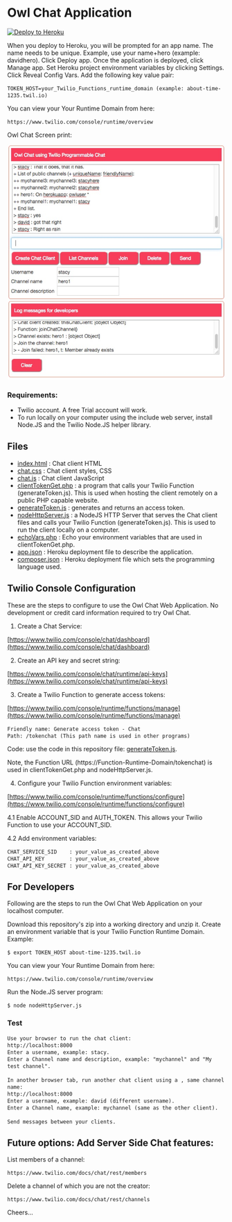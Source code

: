 # Owl Chat Application

[![Deploy to Heroku](https://www.herokucdn.com/deploy/button.svg)](https://heroku.com/deploy?template=https://github.com/tigerfarm/owlchat)

When you deploy to Heroku, you will be prompted for an app name. 
The name needs to be unique. Example, use your name+hero (example: davidhero). 
Click Deploy app. Once the application is deployed, click Manage app. 
Set Heroku project environment variables by clicking Settings. 
Click Reveal Config Vars. Add the following key value pair:
````
TOKEN_HOST=your_Twilio_Functions_runtime_domain (example: about-time-1235.twil.io)
````
You can view your Your Runtime Domain from here:
````
https://www.twilio.com/console/runtime/overview
````

Owl Chat Screen print:

<img src="ScreenPrint.jpg"/>

### Requirements:

- Twilio account. A free Trial account will work.
- To run locally on your computer using the include web server, install Node.JS and the Twilio Node.JS helper library.

## Files

- [index.html](index.html) : Chat client HTML
- [chat.css](chat.css) : Chat client styles, CSS
- [chat.js](chat.js) : Chat client JavaScript
- [clientTokenGet.php](clientTokenGet.php) : a program that calls your Twilio Function (generateToken.js).
  This is used when hosting the client remotely on a public PHP capable website.
- [generateToken.js](generateToken.js) : generates and returns an access token.
- [nodeHttpServer.js](nodeHttpServer.js) : a NodeJS HTTP Server that serves the Chat client files and calls your Twilio Function (generateToken.js).
  This is used to run the client locally on a computer.
- [echoVars.php](echoVars.php) : Echo your environment variables that are used in clientTokenGet.php.
- [app.json](app.json) : Heroku deployment file to describe the application.
- [composer.json](composer.json) : Heroku deployment file which sets the programming language used.

## Twilio Console Configuration

These are the steps to configure to use the Owl Chat Web Application.
No development or credit card information required to try Owl Chat.

1. Create a Chat Service:

[https://www.twilio.com/console/chat/dashboard](https://www.twilio.com/console/chat/dashboard)

2. Create an API key and secret string:

[https://www.twilio.com/console/chat/runtime/api-keys](https://www.twilio.com/console/chat/runtime/api-keys)

3. Create a Twilio Function to generate access tokens:

[https://www.twilio.com/console/runtime/functions/manage](https://www.twilio.com/console/runtime/functions/manage)
````
Friendly name: Generate access token - Chat
Path: /tokenchat (This path name is used in other programs)
````
Code: use the code in this repository file: [generateToken.js](generateToken.js).

Note, the Function URL (https://Function-Runtime-Domain/tokenchat) is used in clientTokenGet.php and nodeHttpServer.js.

4. Configure your Twilio Function environment variables:

[https://www.twilio.com/console/runtime/functions/configure](https://www.twilio.com/console/runtime/functions/configure)

4.1 Enable ACCOUNT_SID and AUTH_TOKEN. This allows your Twilio Function to use your ACCOUNT_SID.

4.2 Add environment variables:
````
CHAT_SERVICE_SID    : your_value_as_created_above
CHAT_API_KEY        : your_value_as_created_above
CHAT_API_KEY_SECRET : your_value_as_created_above
````
## For Developers

Following are the steps to run the Owl Chat Web Application on your localhost computer.

Download this repository's zip into a working directory and unzip it.
Create an environment variable that is your Twilio Function Runtime Domain.
Example:
````
$ export TOKEN_HOST about-time-1235.twil.io
````
You can view your Your Runtime Domain from here:
````
https://www.twilio.com/console/runtime/overview
````
Run the Node.JS server program:
````
$ node nodeHttpServer.js
````
### Test
````
Use your browser to run the chat client:
http://localhost:8000
Enter a username, example: stacy.
Enter a Channel name and description, example: "mychannel" and "My test channel".

In another browser tab, run another chat client using a , same channel name:
http://localhost:8000
Enter a username, example: david (different username).
Enter a Channel name, example: mychannel (same as the other client).

Send messages between your clients.
````

## Future options: Add Server Side Chat features:

List members of a channel:
````
https://www.twilio.com/docs/chat/rest/members
````

Delete a channel of which you are not the creator:
````
https://www.twilio.com/docs/chat/rest/channels
````

Cheers...
